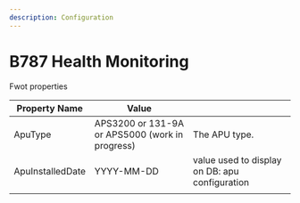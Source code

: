 ```yaml
---
description: Configuration
---
```


# B787 Health Monitoring

Fwot properties

| Property Name    | Value                                           |                                                  |
| ---------------- | ----------------------------------------------- | ------------------------------------------------ |
| ApuType          | APS3200 or 131-9A or APS5000 (work in progress) | The APU type.                                    |
| ApuInstalledDate | YYYY-MM-DD                                      | value used to display  on DB: apu configuration  |
|                  |                                                 |                                                  |

